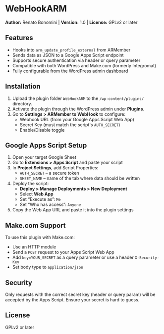 # WebHookARM  
**Author:** Renato Bonomini | **Version:** 1.0 | **License:** GPLv2 or later

## Features

- Hooks into `arm_update_profile_external` from ARMember  
- Sends data as JSON to a Google Apps Script endpoint  
- Supports secure authentication via header or query parameter  
- Compatible with both WordPress and Make.com (formerly Integromat)  
- Fully configurable from the WordPress admin dashboard  

## Installation

1. Upload the plugin folder `WebHookARM` to the `/wp-content/plugins/` directory.  
2. Activate the plugin through the WordPress admin under **Plugins**.  
3. Go to **Settings > ARMember to WebHook** to configure:  
   - Webhook URL (from your Google Apps Script Web App)  
   - Secret Key (must match the script's `AUTH_SECRET`)  
   - Enable/Disable toggle  

## Google Apps Script Setup

1. Open your target Google Sheet  
2. Go to **Extensions > Apps Script** and paste your script  
3. In **Project Settings**, add Script Properties:  
   - `AUTH_SECRET` – a secure token  
   - `SHEET_NAME` – name of the tab where data should be written  
4. Deploy the script:  
   - **Deploy > Manage Deployments > New Deployment**  
   - Select **Web App**  
   - Set “Execute as”: `Me`  
   - Set “Who has access”: `Anyone`  
5. Copy the Web App URL and paste it into the plugin settings  

## Make.com Support

To use this plugin with Make.com:  
- Use an HTTP module  
- Send a `POST` request to your Apps Script Web App  
- Add `key=YOUR_SECRET` as a query parameter or use a header `X-Security-Key`  
- Set body type to `application/json`  

## Security

Only requests with the correct secret key (header or query param) will be accepted by the Apps Script. Ensure your secret is hard to guess.  

## License

GPLv2 or later
